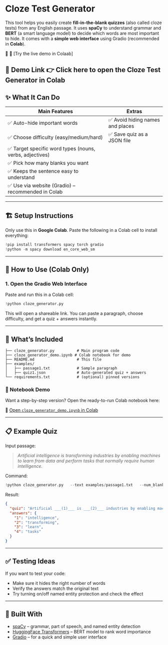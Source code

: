 # Cloze Test Generator

This tool helps you easily create **fill-in-the-blank quizzes** (also called cloze tests) from any English passage. It uses **spaCy** to understand grammar and **BERT** (a smart language model) to decide which words are most important to hide. It comes with a **simple web interface** using Gradio (recommended in **Colab**).

📎 🔗 [Try the live demo in Colaab]

🔗 Demo Link
👉 Click here to open the Cloze Test Generator in Colab
---

## ✨ What It Can Do

| Main Features | Extras |
|---------------|--------|
| ✅ Auto-hide important words | ✅ Avoid hiding names and places |
| ✅ Choose difficulty (easy/medium/hard) | ✅ Save quiz as a JSON file |
| ✅ Target specific word types (nouns, verbs, adjectives) | |
| ✅ Pick how many blanks you want | |
| ✅ Keeps the sentence easy to understand | |
| ✅ Use via website (Gradio) – recommended in Colab | |

---

## 🏗️ Setup Instructions

Only use this in **Google Colab**.
Paste the following in a Colab cell to install everything:

```python
!pip install transformers spacy torch gradio
!python -m spacy download en_core_web_sm
```

---

## 🚀 How to Use (Colab Only)

### 1. Open the Gradio Web Interface

Paste and run this in a Colab cell:
```python
!python cloze_generator.py
```
This will open a shareable link. You can paste a paragraph, choose difficulty, and get a quiz + answers instantly.

---

## 📁 What’s Included

```
├── cloze_generator.py          # Main program code
├── cloze_generator_demo.ipynb # Colab notebook for demo
├── README.md                   # This file
├── examples/
│   ├── passage1.txt            # Sample paragraph
│   ├── quiz1.json              # Auto-generated quiz + answers
└── requirements.txt            # (optional) pinned versions
```

### 📘 Notebook Demo

Want a step-by-step version? Open the ready-to-run Colab notebook here:

🔗 [Open `cloze_generator_demo.ipynb` in Colab](sandbox:/mnt/data/README.md)

---

## 📋 Example Quiz

Input passage:
> *Artificial intelligence is transforming industries by enabling machines to learn from data and perform tasks that normally require human intelligence.*

Command:
```python
!python cloze_generator.py   --text examples/passage1.txt   --num_blanks 4 --difficulty hard --pos_targets nouns verbs
```
Result:
```json
{
  "quiz": "Artificial ___(1)___ is ___(2)___ industries by enabling machines to ___(3)___ from data and perform ___(4)___ that normally require human intelligence.",
  "answers": {
    "1": "intelligence",
    "2": "transforming",
    "3": "learn",
    "4": "tasks"
  }
}
```

---

## ✅ Testing Ideas

If you want to test your code:
- Make sure it hides the right number of words
- Verify the answers match the original text
- Try turning on/off named entity protection and check the effect

---

## 🙌 Built With

- [spaCy](https://spacy.io/) – grammar, part of speech, and named entity detection
- [HuggingFace Transformers](https://huggingface.co/) – BERT model to rank word importance
- [Gradio](https://gradio.app/) – for a quick and simple user interface
